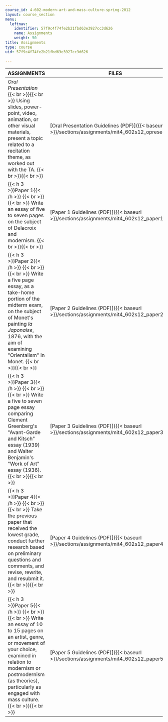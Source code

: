 ```yaml
---
course_id: 4-602-modern-art-and-mass-culture-spring-2012
layout: course_section
menu:
  leftnav:
    identifier: 57f9c4f74fe2b21fbd63e3927cc3d626
    name: Assignments
    weight: 50
title: Assignments
type: course
uid: 57f9c4f74fe2b21fbd63e3927cc3d626

---
```


| ASSIGNMENTS | FILES |
| --- | --- |
| _Oral Presentation_ {{< br >}}{{< br >}} Using slides, power-point, video, animation, or other visual materials, present a topic related to a recitation theme, as worked out with the TA. {{< br >}}{{< br >}}  | [Oral Presentation Guidelines (PDF)]({{< baseurl >}}/sections/assignments/mit4_602s12_opresentation) |
| {{< h 3 >}}Paper 1{{< /h >}} {{< br >}}{{< br >}} Write an essay of five to seven pages on the subject of Delacroix and modernism. {{< br >}}{{< br >}}  | [Paper 1 Guidelines (PDF)]({{< baseurl >}}/sections/assignments/mit4_602s12_paper1) |
| {{< h 3 >}}Paper 2{{< /h >}} {{< br >}}{{< br >}} Write a five page essay, as a take-home portion of the midterm exam, on the subject of Monet's painting _la Japonaise_, 1876, with the aim of examining "Orientalism" in Monet. {{< br >}}{{< br >}}  | [Paper 2 Guidelines (PDF)]({{< baseurl >}}/sections/assignments/mit4_602s12_paper2) |
| {{< h 3 >}}Paper 3{{< /h >}} {{< br >}}{{< br >}} Write a five to seven page essay comparing Clement Greenberg's "Avant-Garde and Kitsch" essay (1939) and Walter Benjamin's "Work of Art" essay (1936). {{< br >}}{{< br >}}  | [Paper 3 Guidelines (PDF)]({{< baseurl >}}/sections/assignments/mit4_602s12_paper3) |
| {{< h 3 >}}Paper 4{{< /h >}} {{< br >}}{{< br >}} Take the previous paper that received the lowest grade, conduct further research based on preliminary questions and comments, and revise, rewrite, and resubmit it. {{< br >}}{{< br >}}  | [Paper 4 Guidelines (PDF)]({{< baseurl >}}/sections/assignments/mit4_602s12_paper4) |
| {{< h 3 >}}Paper 5{{< /h >}} {{< br >}}{{< br >}} Write an essay of 10 to 15 pages on an artist, genre, or movement of your choice, examined in relation to modernism or postmodernism (as theories), particularly as engaged with mass culture. {{< br >}}{{< br >}}  | [Paper 5 Guidelines (PDF)]({{< baseurl >}}/sections/assignments/mit4_602s12_paper5)